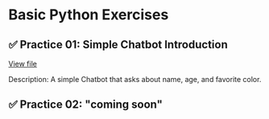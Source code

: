 # Basic Python Exercises

## ✅ Practice 01: Simple Chatbot Introduction
[View file](Simple_ChatBot_Introduction.py)

Description: A simple Chatbot that asks about name, age, and favorite color. 

## ✅ Practice 02: "coming soon"

